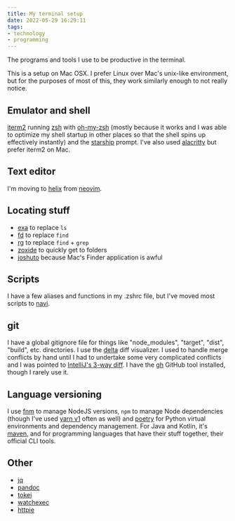```yaml
---
title: My terminal setup
date: 2022-05-29 16:29:11
tags:
- technology
- programming
---
```


The programs and tools I use to be productive in the terminal.

<!-- more -->

This is a setup on Mac OSX. I prefer Linux over Mac's unix-like environment, but for the purposes of most of this, they work similarly enough to not really notice.

## Emulator and shell

[iterm2](https://iterm2.com/) running [zsh](https://www.zsh.org/) with [oh-my-zsh](https://ohmyz.sh/) (mostly because it works and I was able to optimize my shell startup in other places so that the shell spins up effectively instantly) and the [starship](https://starship.rs/) prompt. I've also used [alacritty](https://github.com/alacritty/alacritty) but prefer iterm2 on Mac.

## Text editor

I'm moving to [helix](https://github.com/helix-editor/helix) from [neovim](https://github.com/neovim/neovim).

## Locating stuff

- [exa](https://github.com/ogham/exa) to replace `ls`
- [fd](https://github.com/sharkdp/fd) to replace `find`
- [rg](https://github.com/BurntSushi/ripgrep) to replace `find` + `grep`
- [zoxide](https://github.com/ajeetdsouza/zoxide) to quickly get to folders
- [joshuto](https://github.com/kamiyaa/joshuto) because Mac's Finder application is awful

## Scripts

I have a few aliases and functions in my .zshrc file, but I've moved most scripts to [navi](https://github.com/denisidoro/navi).

## git

I have a global gitignore file for things like "node_modules", "target", "dist", "build", etc. directories. I use the [delta](https://github.com/dandavison/delta) diff visualizer. I used to handle merge conflicts by hand until I had to undertake some very complicated conflicts and I was pointed to [IntelliJ's 3-way diff](https://intellij-support.jetbrains.com/hc/en-us/community/posts/360006808659-3-way-diff-window). I have the [gh](https://github.com/cli/cli) GitHub tool installed, though I rarely use it.

## Language versioning

I use [fnm](https://github.com/Schniz/fnm) to manage NodeJS versions, `npm` to manage Node dependencies (though I've used [yarn v1](https://classic.yarnpkg.com/lang/en/docs/cli/) often as well) and [poetry](https://github.com/python-poetry/poetry) for Python virtual environments and dependency management. For Java and Kotlin, it's [maven](https://github.com/apache/maven), and for programming languages that have their stuff together, their official CLI tools.

## Other

- [jq](https://github.com/stedolan/jq)
- [pandoc](https://github.com/jgm/pandoc)
- [tokei](https://github.com/XAMPPRocky/tokei)
- [watchexec](https://github.com/watchexec/watchexec)
- [httpie](https://github.com/httpie/httpie)
